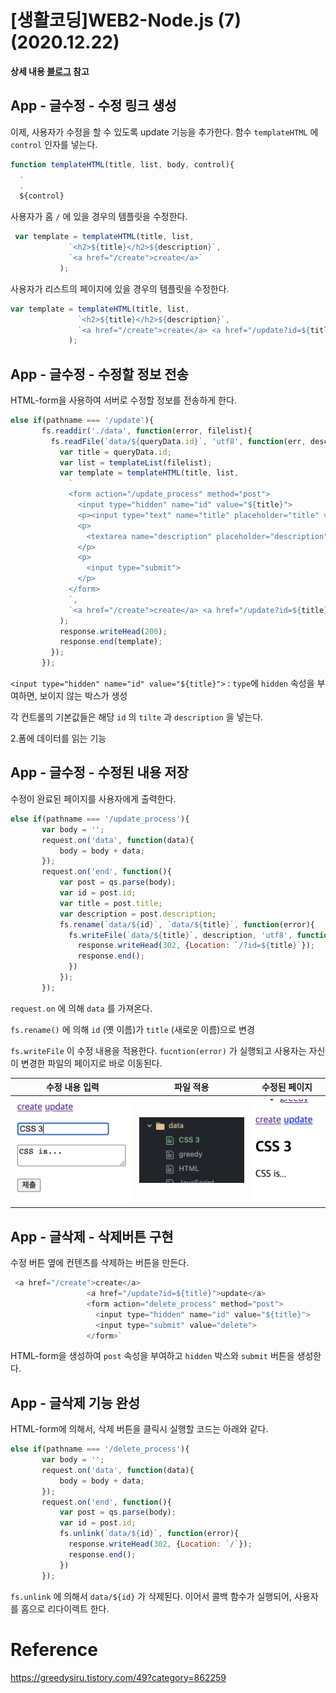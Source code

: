 # [생활코딩]WEB2-Node.js (7)(2020.12.22)

**상세 내용 [블로그](https://greedysiru.tistory.com/49) 참고**



## App - 글수정 - 수정 링크 생성

이제, 사용자가 수정을 할 수 있도록 update 기능을 추가한다. 함수 `templateHTML` 에 `control`  인자를 넣는다.

```javascript
function templateHTML(title, list, body, control){
  .
  .
  ${control}
```

사용자가 홈 `/` 에 있을 경우의 템플릿을 수정한다.

```javascript
 var template = templateHTML(title, list,
             `<h2>${title}</h2>${description}`,
             `<a href="/create">create</a>`
           );
```

사용자가 리스트의 페이지에 있을 경우의 템플릿을 수정한다.

```javascript
var template = templateHTML(title, list,
               `<h2>${title}</h2>${description}`,
               `<a href="/create">create</a> <a href="/update?id=${title}">update</a>`
             );
```



## App - 글수정 - 수정할 정보 전송

  HTML-form을 사용하여 서버로 수정할 정보를 전송하게 한다.

```javascript
else if(pathname === '/update'){
       fs.readdir('./data', function(error, filelist){
         fs.readFile(`data/${queryData.id}`, 'utf8', function(err, description){
           var title = queryData.id;
           var list = templateList(filelist);
           var template = templateHTML(title, list,
             `
             <form action="/update_process" method="post">
               <input type="hidden" name="id" value="${title}">
               <p><input type="text" name="title" placeholder="title" value="${title}"></p>
               <p>
                 <textarea name="description" placeholder="description">${description}</textarea>
               </p>
               <p>
                 <input type="submit">
               </p>
             </form>
             `,
             `<a href="/create">create</a> <a href="/update?id=${title}">update</a>`
           );
           response.writeHead(200);
           response.end(template);
         });
       });
```

`<input type="hidden" name="id" value="${title}">` : `type`에 `hidden` 속성을 부여하면, 보이지 않는 박스가 생성

각 컨트롤의 기본값들은 해당 `id` 의 `tilte` 과 `description` 을 넣는다.

2.폼에 데이터를 읽는 기능



## App - 글수정 - 수정된 내용 저장

수정이 완료된 페이지를 사용자에게 출력한다.

```javascript
else if(pathname === '/update_process'){
       var body = '';
       request.on('data', function(data){
           body = body + data;
       });
       request.on('end', function(){
           var post = qs.parse(body);
           var id = post.id;
           var title = post.title;
           var description = post.description;
           fs.rename(`data/${id}`, `data/${title}`, function(error){
             fs.writeFile(`data/${title}`, description, 'utf8', function(err){
               response.writeHead(302, {Location: `/?id=${title}`});
               response.end();
             })
           });
       });
```

 `request.on` 에 의해 `data` 를 가져온다.

`fs.rename()` 에 의해 `id` (옛 이름)가 `title` (새로운 이름)으로 변경

`fs.writeFile` 이 수정 내용을 적용한다. `fucntion(error)` 가 실행되고 사용자는 자신이 변경한 파일의 페이지로 바로 이동된다. 

|           수정 내용 입력           |             파일 적용              | 수정된 페이지                      |
| :--------------------------------: | :--------------------------------: | ---------------------------------- |
| ![Nodejs7-1](images/Nodejs7-1.png) | ![Nodejs7-2](images/Nodejs7-2.png) | ![Nodejs7-3](images/Nodejs7-3.png) |



## App - 글삭제 - 삭제버튼 구현

수정 버튼 옆에 컨텐츠를 삭제하는 버튼을 만든다.

```javascript
 <a href="/create">create</a>
                 <a href="/update?id=${title}">update</a>
                 <form action="delete_process" method="post">
                   <input type="hidden" name="id" value="${title}">
                   <input type="submit" value="delete">
                 </form>`
```

HTML-form을 생성하여 `post` 속성을 부여하고 `hidden` 박스와 `submit` 버튼을 생성한다. 



## App - 글삭제 기능 완성

HTML-form에 의해서, 삭제 버튼을 클릭시 실행할 코드는 아래와 같다.

```javascript
else if(pathname === '/delete_process'){
       var body = '';
       request.on('data', function(data){
           body = body + data;
       });
       request.on('end', function(){
           var post = qs.parse(body);
           var id = post.id;
           fs.unlink(`data/${id}`, function(error){
             response.writeHead(302, {Location: `/`});
             response.end();
           })
       });
```

`fs.unlink` 에 의해서  `data/${id}` 가 삭제된다. 이어서 콜백 함수가 실행되어, 사용자를 홈으로 리다이렉트 한다.







# Reference

https://greedysiru.tistory.com/49?category=862259



